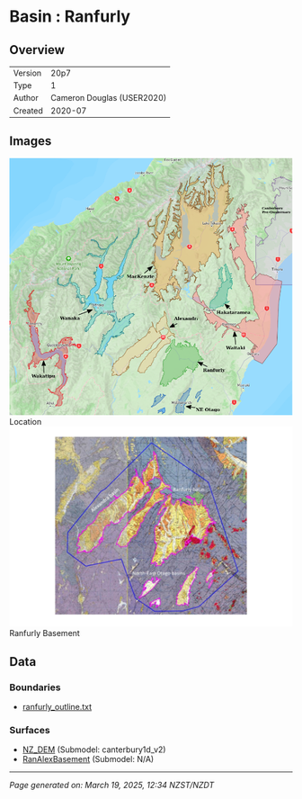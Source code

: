 # Basin : Ranfurly

## Overview
|         |                     |
|---------|---------------------|
| Version | 20p7           |
| Type    | 1        |
| Author  | Cameron Douglas (USER2020)            |
| Created | 2020-07           |


## Images
![](../images/basins/SI_mid.png) Location
![](../images/basins/alexandra-ranfurly_basins_classification_v2-page-001.jpg) Ranfurly Basement

## Data
### Boundaries
- [ranfurly_outline.txt](../../velocity_modelling/Data/USER20_BASINS/ranfurly_outline.txt)

### Surfaces
- [NZ_DEM](../../velocity_modelling/Data/DEM/NZ_DEM_HD.in) (Submodel: canterbury1d_v2)
- [RanAlexBasement](../../velocity_modelling/Data/USER20_BASINS/ran-alex_proj_WGS84.in) (Submodel: N/A)

---
*Page generated on: March 19, 2025, 12:34 NZST/NZDT*
